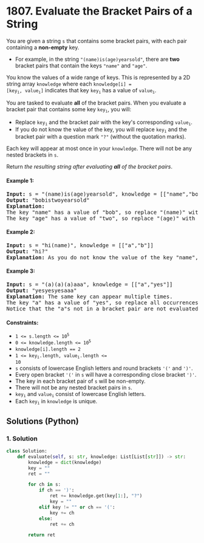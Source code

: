# 1807. Evaluate the Bracket Pairs of a String
You are given a string `s` that contains some bracket pairs, with each pair containing a **non-empty** key.

* For example, in the string `"(name)is(age)yearsold"`, there are **two** bracket pairs that contain the keys `"name"` and `"age"`.

You know the values of a wide range of keys. This is represented by a 2D string array `knowledge` where each <code>knowledge[i] = [key<sub>i</sub>, value<sub>i</sub>]</code> indicates that key <code>key<sub>i</sub></code> has a value of <code>value<sub>i</sub></code>.

You are tasked to evaluate **all** of the bracket pairs. When you evaluate a bracket pair that contains some key <code>key<sub>i</sub></code>, you will:

* Replace <code>key<sub>i</sub></code> and the bracket pair with the key's corresponding <code>value<sub>i</sub></code>.
* If you do not know the value of the key, you will replace <code>key<sub>i</sub></code> and the bracket pair with a question mark `"?"` (without the quotation marks).

Each key will appear at most once in your `knowledge`. There will not be any nested brackets in `s`.

Return *the resulting string after evaluating **all** of the bracket pairs*.

#### Example 1:
<pre>
<strong>Input:</strong> s = "(name)is(age)yearsold", knowledge = [["name","bob"],["age","two"]]
<strong>Output:</strong> "bobistwoyearsold"
<strong>Explanation:</strong>
The key "name" has a value of "bob", so replace "(name)" with "bob".
The key "age" has a value of "two", so replace "(age)" with "two".
</pre>

#### Example 2:
<pre>
<strong>Input:</strong> s = "hi(name)", knowledge = [["a","b"]]
<strong>Output:</strong> "hi?"
<strong>Explanation:</strong> As you do not know the value of the key "name", replace "(name)" with "?".
</pre>

#### Example 3:
<pre>
<strong>Input:</strong> s = "(a)(a)(a)aaa", knowledge = [["a","yes"]]
<strong>Output:</strong> "yesyesyesaaa"
<strong>Explanation:</strong> The same key can appear multiple times.
The key "a" has a value of "yes", so replace all occurrences of "(a)" with "yes".
Notice that the "a"s not in a bracket pair are not evaluated.
</pre>

#### Constraints:
* <code>1 <= s.length <= 10<sup>5</sup></code>
* <code>0 <= knowledge.length <= 10<sup>5</sup></code>
* `knowledge[i].length == 2`
* <code>1 <= key<sub>i</sub>.length, value<sub>i</sub>.length <= 10</code>
* `s` consists of lowercase English letters and round brackets `'('` and `')'`.
* Every open bracket `'('` in `s` will have a corresponding close bracket `')'`.
* The key in each bracket pair of `s` will be non-empty.
* There will not be any nested bracket pairs in `s`.
* <code>key<sub>i</sub></code> and <code>value<sub>i</sub></code> consist of lowercase English letters.
* Each <code>key<sub>i</sub></code> in `knowledge` is unique.

## Solutions (Python)

### 1. Solution
```Python
class Solution:
    def evaluate(self, s: str, knowledge: List[List[str]]) -> str:
        knowledge = dict(knowledge)
        key = ""
        ret = ""

        for ch in s:
            if ch == ')':
                ret += knowledge.get(key[1:], "?")
                key = ""
            elif key != "" or ch == '(':
                key += ch
            else:
                ret += ch

        return ret
```
